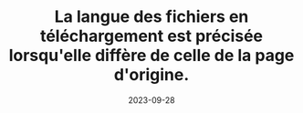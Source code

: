 ---
N: '144'
Rubrique: Liens
title: La langue des fichiers en téléchargement est précisée lorsqu'elle diffère
  de celle de la page d'origine.
detail: La langue des fichiers en téléchargement est précisée lorsqu'elle  diffère de celle du Document de Contenu (Content Document) d'origine.
abstract: 
categories: [" Liens"]
agrege: O4144-E049
opquast: '4 144'
indiceebook: '49'
description: "Règle n° 049"
weight:  049
actif: '1'
layout: rules
date: 2023-09-28
tags: ["", ""]
objectif: ["", ""]
Meo: [""]
Controle: ""
Source: ["Opquast"]
Referential: [""]
Steps: ["", ""]
---